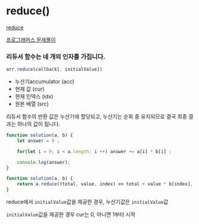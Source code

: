 # reduce()

[reduce](https://developer.mozilla.org/ko/docs/Web/JavaScript/Reference/Global_Objects/Array/reduce)

[프로그래머스 문제풀이](https://github.com/ppotatoG/TIL/tree/master/programmers/70128)

### 리듀서 함수는 네 개의 인자를 가집니다.

```js
arr.reduce(callback[, initialValue])
```
- 누산기accumulator (acc)
- 현재 값 (cur)
- 현재 인덱스 (idx)
- 원본 배열 (src)

리듀서 함수의 반환 값은 누산기에 할당되고, 누산기는 순회 중 유지되므로 결국 최종 결과는 하나의 값이 됩니다.

```js
function solution(a, b) {
    let answer = 0 ;

    for(let i = 0; i < a.length; i ++) answer += a[i] * b[i] ;

    console.log(answer);
}
```

```js
function solution(a, b) {
    return a.reduce((total, value, index) => total + value * b[index], 0);
}
```
 
reduce에서 `initialValue`값을 제공한 경우, 누산기값은 `initialValue`값

`initialValue`값을 제공한 경우 cur는 0, 아니면 1부터 시작